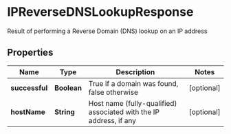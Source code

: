 

# IPReverseDNSLookupResponse

Result of performing a Reverse Domain (DNS) lookup on an IP address

## Properties

| Name | Type | Description | Notes |
|------------ | ------------- | ------------- | -------------|
|**successful** | **Boolean** | True if a domain was found, false otherwise |  [optional] |
|**hostName** | **String** | Host name (fully-qualified) associated with the IP address, if any |  [optional] |



